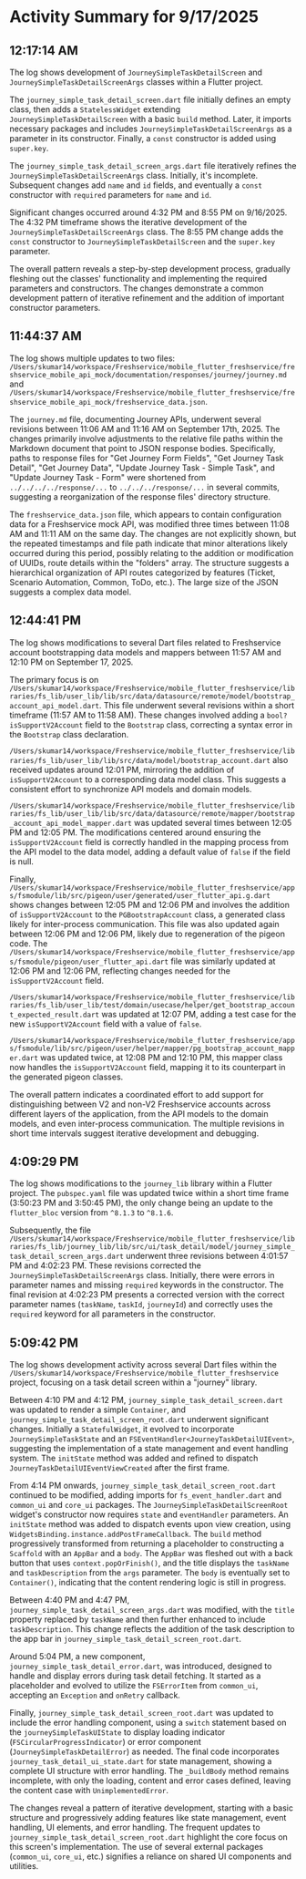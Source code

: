 # Activity Summary for 9/17/2025

## 12:17:14 AM
The log shows development of `JourneySimpleTaskDetailScreen` and `JourneySimpleTaskDetailScreenArgs` classes within a Flutter project.

The `journey_simple_task_detail_screen.dart` file initially defines an empty class, then adds a `StatelessWidget` extending `JourneySimpleTaskDetailScreen` with a basic `build` method. Later, it imports necessary packages and includes `JourneySimpleTaskDetailScreenArgs` as a parameter in its constructor. Finally, a `const` constructor is added using `super.key`.

The `journey_simple_task_detail_screen_args.dart` file iteratively refines the  `JourneySimpleTaskDetailScreenArgs` class.  Initially, it's incomplete.  Subsequent changes add `name` and `id` fields,  and eventually a `const` constructor with `required` parameters for  `name` and `id`.

Significant changes occurred around 4:32 PM and 8:55 PM on 9/16/2025. The 4:32 PM timeframe shows the iterative development of the `JourneySimpleTaskDetailScreenArgs` class.  The 8:55 PM change adds the `const` constructor to `JourneySimpleTaskDetailScreen` and the `super.key` parameter.

The overall pattern reveals a step-by-step development process, gradually fleshing out the classes' functionality and implementing the required parameters and constructors.  The changes demonstrate a common development pattern of iterative refinement and the addition of important constructor parameters.


## 11:44:37 AM
The log shows multiple updates to two files: `/Users/skumar14/workspace/Freshservice/mobile_flutter_freshservice/freshservice_mobile_api_mock/documentation/responses/journey/journey.md` and `/Users/skumar14/workspace/Freshservice/mobile_flutter_freshservice/freshservice_mobile_api_mock/freshservice_data.json`.

The `journey.md` file, documenting Journey APIs, underwent several revisions between 11:06 AM and 11:16 AM on September 17th, 2025.  The changes primarily involve adjustments to the relative file paths within the Markdown document that point to JSON response bodies. Specifically, paths to response files for "Get Journey Form Fields", "Get Journey Task Detail", "Get Journey Data", "Update Journey Task - Simple Task", and "Update Journey Task - Form" were shortened from `../../../../response/...` to `../../../response/...` in several commits, suggesting a reorganization of the response files' directory structure.


The `freshservice_data.json` file, which appears to contain configuration data for a Freshservice mock API, was modified three times between 11:08 AM and 11:11 AM on the same day.  The changes are not explicitly shown, but the repeated timestamps and file path indicate that minor alterations likely occurred during this period, possibly relating to the addition or modification of UUIDs, route details within the "folders" array.  The structure suggests a hierarchical organization of API routes categorized by features (Ticket, Scenario Automation, Common, ToDo, etc.). The large size of the JSON suggests a complex data model.


## 12:44:41 PM
The log shows modifications to several Dart files related to Freshservice account bootstrapping data models and mappers between 11:57 AM and 12:10 PM on September 17, 2025.

The primary focus is on `/Users/skumar14/workspace/Freshservice/mobile_flutter_freshservice/libraries/fs_lib/user_lib/lib/src/data/datasource/remote/model/bootstrap_account_api_model.dart`.  This file underwent several revisions within a short timeframe (11:57 AM to 11:58 AM). These changes involved adding a `bool? isSupportV2Account` field to the `Bootstrap` class, correcting a syntax error in the `Bootstrap` class declaration.

`/Users/skumar14/workspace/Freshservice/mobile_flutter_freshservice/libraries/fs_lib/user_lib/lib/src/data/model/bootstrap_account.dart` also received updates around 12:01 PM, mirroring the addition of `isSupportV2Account` to a corresponding data model class.  This suggests a consistent effort to synchronize API models and domain models.

`/Users/skumar14/workspace/Freshservice/mobile_flutter_freshservice/libraries/fs_lib/user_lib/lib/src/data/datasource/remote/mapper/bootstrap_account_api_model_mapper.dart` was updated several times between 12:05 PM and 12:05 PM.  The modifications centered around ensuring the `isSupportV2Account` field is correctly handled in the mapping process from the API model to the data model, adding a default value of `false` if the field is null.

Finally, `/Users/skumar14/workspace/Freshservice/mobile_flutter_freshservice/apps/fsmodule/lib/src/pigeon/user/generated/user_flutter_api.g.dart` shows changes between 12:05 PM and 12:06 PM and involves the addition of `isSupportV2Account` to the `PGBootstrapAccount` class, a generated class likely for inter-process communication.  This file was also updated again between 12:06 PM and 12:06 PM, likely due to regeneration of the pigeon code.  The `/Users/skumar14/workspace/Freshservice/mobile_flutter_freshservice/apps/fsmodule/pigeon/user_flutter_api.dart` file was similarly updated at 12:06 PM and 12:06 PM, reflecting changes needed for the `isSupportV2Account` field.


`/Users/skumar14/workspace/Freshservice/mobile_flutter_freshservice/libraries/fs_lib/user_lib/test/domain/usecase/helper/get_bootstrap_account_expected_result.dart` was updated at 12:07 PM, adding a test case for the new `isSupportV2Account` field with a value of `false`.

`/Users/skumar14/workspace/Freshservice/mobile_flutter_freshservice/apps/fsmodule/lib/src/pigeon/user/helper/mapper/pg_bootstrap_account_mapper.dart` was updated twice, at 12:08 PM and 12:10 PM, this mapper class now handles the  `isSupportV2Account` field, mapping it to its counterpart in the generated pigeon classes.


The overall pattern indicates a coordinated effort to add support for distinguishing between V2 and non-V2 Freshservice accounts across different layers of the application, from the API models to the domain models, and even inter-process communication. The multiple revisions in short time intervals suggest iterative development and debugging.


## 4:09:29 PM
The log shows modifications to the `journey_lib` library within a Flutter project.  The `pubspec.yaml` file was updated twice within a short time frame (3:50:23 PM and 3:50:45 PM), the only change being an update to the `flutter_bloc` version from `^8.1.3` to `^8.1.6`.  

Subsequently, the file `/Users/skumar14/workspace/Freshservice/mobile_flutter_freshservice/libraries/fs_lib/journey_lib/lib/src/ui/task_detail/model/journey_simple_task_detail_screen_args.dart` underwent three revisions between 4:01:57 PM and 4:02:23 PM.  These revisions corrected the `JourneySimpleTaskDetailScreenArgs` class.  Initially, there were errors in parameter names and missing `required` keywords in the constructor. The final revision at 4:02:23 PM presents a corrected version with the correct parameter names (`taskName`, `taskId`, `journeyId`) and correctly uses the `required` keyword for all parameters in the constructor.


## 5:09:42 PM
The log shows development activity across several Dart files within the `/Users/skumar14/workspace/Freshservice/mobile_flutter_freshservice` project, focusing on a task detail screen within a "journey" library.

Between 4:10 PM and 4:12 PM, `journey_simple_task_detail_screen.dart` was updated to render a simple `Container`, and `journey_simple_task_detail_screen_root.dart` underwent significant changes.  Initially a `StatefulWidget`, it evolved to incorporate `JourneySimpleTaskState` and an `FSEventHandler<JourneyTaskDetailUIEvent>`, suggesting the implementation of a state management and event handling system.  The `initState` method was added and refined to dispatch `JourneyTaskDetailUIEventViewCreated` after the first frame.

From 4:14 PM onwards, `journey_simple_task_detail_screen_root.dart` continued to be modified, adding imports for `fs_event_handler.dart` and `common_ui` and `core_ui` packages.  The `JourneySimpleTaskDetailScreenRoot` widget's constructor now requires `state` and `eventHandler` parameters. An `initState` method was added to dispatch events upon view creation, using `WidgetsBinding.instance.addPostFrameCallback`. The `build` method progressively transformed from returning a placeholder to constructing a `Scaffold` with an `AppBar` and a `body`.  The `AppBar` was fleshed out with a back button that uses `context.popOrFinish()`, and the title displays the `taskName` and `taskDescription` from the `args` parameter.  The `body` is eventually set to `Container()`, indicating that the content rendering logic is still in progress.

Between 4:40 PM and 4:47 PM,  `journey_simple_task_detail_screen_args.dart` was modified, with the `title` property replaced by `taskName` and then further enhanced to include `taskDescription`. This change reflects the addition of the task description to the app bar in `journey_simple_task_detail_screen_root.dart`.

Around 5:04 PM, a new component, `journey_simple_task_detail_error.dart`, was introduced, designed to handle and display errors during task detail fetching. It started as a placeholder and evolved to utilize the `FSErrorItem` from `common_ui`, accepting an `Exception` and `onRetry` callback.

Finally, `journey_simple_task_detail_screen_root.dart` was updated to include the error handling component, using a `switch` statement based on the `journeySimpleTaskUIState` to display loading indicator (`FSCircularProgressIndicator`) or error component (`JourneySimpleTaskDetailError`) as needed.  The final code incorporates `journey_task_detail_ui_state.dart` for state management, showing a complete UI structure with error handling. The `_buildBody` method remains incomplete, with only the loading, content and error cases defined, leaving the content case with `UnimplementedError`.


The changes reveal a pattern of iterative development, starting with a basic structure and progressively adding features like state management, event handling, UI elements, and error handling.  The frequent updates to `journey_simple_task_detail_screen_root.dart` highlight the core focus on this screen's implementation.  The use of several external packages (`common_ui`, `core_ui`, etc.) signifies a reliance on shared UI components and utilities.
